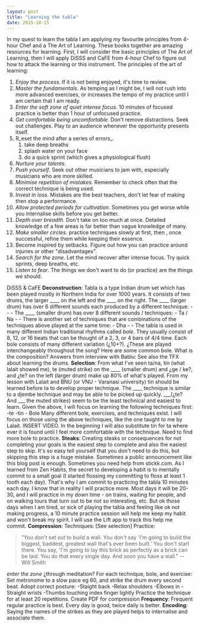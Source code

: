 ```yaml
---
layout: post
title: "Learning the tabla"
date: 2015-10-15
---
```

In my quest to learn the tabla I am applying my favourite principles from 4-hour Chef and a The Art of Learning. These books together are amazing resources for learning. First, I will consider the basic principles of The Art of Learning, then I will apply DiSSS and CaFE from 4-hour Chef to figure out how to attack the learning or this instrument. The principles of the art of learning:

1.  _Enjoy the process_. If it is not being enjoyed, it's time to review.
2.  _Master the fundamentals_. As temping as I might be, I will not rush into more advanced exercises, or increases the tempo of my practice until I am certain that I am ready.
3.  _Enter the soft zone of quiet intense focus_. 10 minutes of focused practice is better than 1 hour of unfocused practice.
4.  _Get comfortable being uncomfortable_. Don't remove distractions. Seek out challenges. Play to an audience whenever the opportunity presents itself.
5.  R_eset the mind after a series of errors_.
    1.  take deep breaths
    2.  splash water on your face
    3.  do a quick sprint (which gives a physiological flush)
6.  _Nurture your talents._
7.  _Push yourself_. Seek out other musicians to jam with, especially musicians who are more skilled.
8.  _Minimise repetition of mistakes._ Remember to check often that the correct technique is being used.
9.  _Invest in loss_. Mistakes are the best teachers, don't let fear of making then stop a performance.
10.  _Allow protected periods for cultivation_. Sometimes you get worse while you internalise skills before you get better.
11.  _Depth over breadth_. Don't take on too much at once. Detailed knowledge of a few areas is far better than vague knowledge of many.
12.  _Make smaller circles._ practice techniques slowly at first, then , once successful, refine them while keeping their essence.
13.  Become inspired by setbacks. Figure out how you can practice around injuries or other "disadvantages".
14.  _Search for the zone_. Let the mind recover after intense focus. Try quick sprints, deep breaths, etc.
15.  _Listen to fear_. The things we don't want to do (or practice) are the things we should.

DiSSS & CaFE **Deconstruction**: Tabla is a type Indian drum set which has been played mostly in Northern India for over 1000 years. It consists of two drums, the larger ____ on the left and the ____ on the right. The ____ (larger drum) has over 6 different sounds each produced by a different technique: - - - The ____ (smaller drum) has over 8 different sounds / techniques: - Ta / Na - - There is another set of techniques that are combinations of the techniques above played at the same time: - Dha - - The tabla is used in many different Indian traditional rhythms called _bole_. They usually consist of 8, 12, or 16 beats that can be thought of a 2, 3, or 4 bars of 4/4 time. Each bole consists of many different variation (¿10+?). ¿These are played interchangeably throughout the song? Here are some common bole. What is the composition? Answers from interview with Bablu: See also the TFX about learning the drums. **Selection**: From what I've seen ta/na, tin (what lalait showed me), te (muted strike) on the ____ (smaller drum) and ¿ge / ke?, and ¿te? on the left (larger drum) make up 80% of what's played. From my lesson with Lalait and BNU (or VNU - Varanasi university) tin should be learned before ta to develop proper technique. The ____ technique is similar to a djembe technique and may be able to be picked up quickly. ___(¿te? And ___ the muted strikes) seem to be the least technical and easiest to learn. Given the above, I will focus on learning the following techniques first: -te -tin - Bole Many different bole, exercises, and techniques exist. I will focus on those using the above techniques, like the one taught to me by Lalait. INSERT VIDEO. In the beginning I will also substitute tin for ta where ever it is found until I feel more comfortable with the technique. Need to find more bole to practice. **Steaks**: Creating steaks or consequences for not completing your goals is the easiest step to complete and also the easiest step to skip. It's so easy tell yourself that you don't need to do this, but skipping this step is a huge mistake. Sometimes a public announcement like this blog post is enough. Sometimes you need help from stickk.com. As I learned from Zen Habits, the secret to developing a habit is to mentally commit to a small goal (I started flossing my committing to floss at least 1 tooth each day). That's why I am commit to practicing the tabla 10 minutes each day. I know that in reality I will practice more. Most days it will be 20-30, and I will practice in my down time - on trains, waiting for people, and on walking tours that turn out to be not so interesting, etc. But ok those days when I am tired, or sick of playing the tabla and feeling like ok not making progress, a 10 minute practice session will help me keep my habit and won't break my spirit. I will use the Lift app to track this help me commit. **Compression**: Techniques: [See selection] Practice:

> "You don't set out to build a wall. You don't say 'I'm going to build the biggest, baddest, greatest wall that's ever been built.' You don't start there. You say, 'I'm going to lay this brick as perfectly as a brick can be laid. You do that every single day. And soon you have a wall." -- Will Smith

*enter the zone* ¿through meditation? For each technique, bole, and exercise: Set metronome to a slow pace eg 60, and strike the drum every second beat. Adopt correct posture: -Staight back -Relax shoulders -Elbows in -Straight wrists -Thumbs touching index finger lightly Practice the technique for at least 20 repetitions. Create PDF for compression **Frequency**: Frequent regular practice is best. Every day is good, twice daily is better. **Encoding**: Saying the names of the strikes as they are played helps to internalise and associate them.
